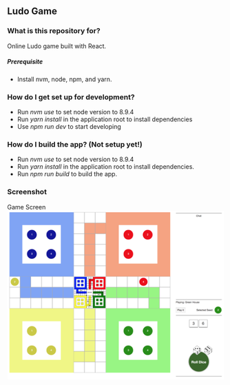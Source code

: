 ## Ludo Game

### What is this repository for?
Online Ludo game built with React.


##### Prerequisite
- Install nvm, node, npm, and yarn.

### How do I get set up for development?
- Run *_nvm use_* to set node version to 8.9.4
- Run *_yarn install_* in the application root to install dependencies
- Use *_npm run dev_* to start developing

### How do I build the app? (Not setup yet!)
- Run *_nvm use_* to set node version to 8.9.4
- Run *_yarn install_* in the application root to install dependencies.
- Run *_npm run build_* to build the app.


### Screenshot
Game Screen
![alt text](./screenshots/gamescreen.png)
